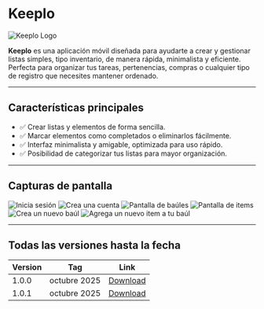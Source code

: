 # Keeplo

![Keeplo Logo](ruta/a/tu/logo.png)

**Keeplo** es una aplicación móvil diseñada para ayudarte a crear y gestionar listas simples, tipo inventario, de manera rápida, minimalista y eficiente. Perfecta para organizar tus tareas, pertenencias, compras o cualquier tipo de registro que necesites mantener ordenado.

---

## Características principales

- ✅ Crear listas y elementos de forma sencilla.
- ✅ Marcar elementos como completados o eliminarlos fácilmente.
- ✅ Interfaz minimalista y amigable, optimizada para uso rápido.
- ✅ Posibilidad de categorizar tus listas para mayor organización.

---

## Capturas de pantalla

![Inicia sesión](ruta/a/captura2.png)
![Crea una cuenta](ruta/a/captura2.png)
![Pantalla de baúles](ruta/a/captura1.png)
![Pantalla de items](ruta/a/captura2.png)
![Crea un nuevo baúl](ruta/a/captura2.png)
![Agrega un nuevo item a tu baúl](ruta/a/captura2.png)

---

## Todas las versiones hasta la fecha
| Version | Tag | Link |
|---------|-----------|-----------|
| 1.0.0   | octubre 2025  | [Download](https://github.com/RafaEscobar/Keeplo-app/releases/download/1.0.0/keeplo.apk) |
| 1.0.1   | octubre 2025  | [Download](https://github.com/RafaEscobar/Keeplo-app/releases/download/1.0.1/apk.apk) |